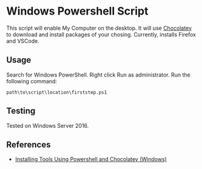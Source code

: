 # Windows Powershell Script
This script will enable My Computer on the desktop. It will use [Chocolatey](https://community.chocolatey.org/) to 
download and install packages of your chosing. Currently, installs Firefox and VSCode.

## Usage
Search for Windows PowerShell. Right click Run as administrator. 
Run the following command:

```
path\to\script\location\firststep.ps1
```

## Testing
Tested on Windows Server 2016.

## References
- [Installing Tools Using Powershell and Chocolatey (Windows)](
https://rafaelmedeiros94.medium.com/installing-tools-using-powershell-and-chocolatey-windows-60d02ff7a7b9)

